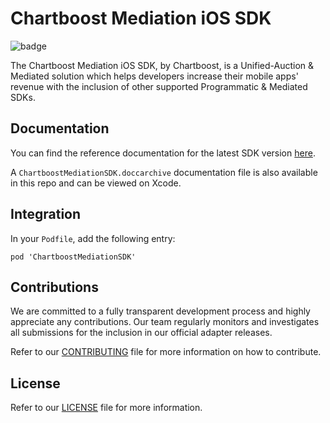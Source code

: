 # Chartboost Mediation iOS SDK

![badge](https://img.shields.io/endpoint?url=https%3A%2F%2Fchartboost.s3.amazonaws.com%2Fchartboost-mediation%2Fsdk%2Fios%2Fcode-coverage%2Fcoverage-percent.json)

The Chartboost Mediation iOS SDK, by Chartboost, is a Unified-Auction & Mediated solution which helps developers increase their mobile apps' revenue with the inclusion of other supported Programmatic & Mediated SDKs.

## Documentation

You can find the reference documentation for the latest SDK version [here](https://reference.chartboost.com/mediation/ios/).

A `ChartboostMediationSDK.doccarchive` documentation file is also available in this repo and can be viewed on Xcode.

## Integration

In your `Podfile`, add the following entry:
```
pod 'ChartboostMediationSDK'
```

## Contributions

We are committed to a fully transparent development process and highly appreciate any contributions. Our team regularly monitors and investigates all submissions for the inclusion in our official adapter releases.

Refer to our [CONTRIBUTING](CONTRIBUTING.md) file for more information on how to contribute.

## License

Refer to our [LICENSE](LICENSE.md) file for more information.

